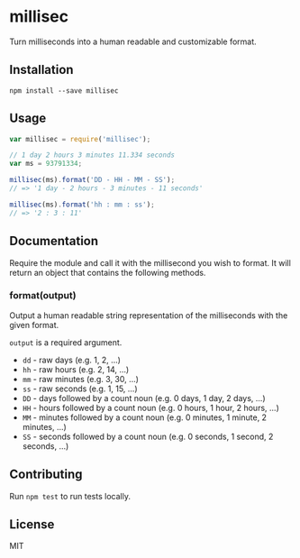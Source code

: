 # millisec

Turn milliseconds into a human readable and customizable format.

## Installation

    npm install --save millisec

## Usage

```js
var millisec = require('millisec');

// 1 day 2 hours 3 minutes 11.334 seconds
var ms = 93791334;

millisec(ms).format('DD - HH - MM - SS');
// => '1 day - 2 hours - 3 minutes - 11 seconds'

millisec(ms).format('hh : mm : ss');
// => '2 : 3 : 11'
```

## Documentation

Require the module and call it with the millisecond you wish to format. It will
return an object that contains the following methods.

### format(output)

Output a human readable string representation of the milliseconds with the
given format.

`output` is a required argument.

* `dd` - raw days (e.g. 1, 2, ...)
* `hh` - raw hours (e.g. 2, 14, ...)
* `mm` - raw minutes (e.g. 3, 30, ...)
* `ss` - raw seconds (e.g. 1, 15, ...)
* `DD` - days followed by a count noun (e.g. 0 days, 1 day, 2 days, ...)
* `HH` - hours followed by a count noun (e.g. 0 hours, 1 hour, 2 hours, ...)
* `MM` - minutes followed by a count noun (e.g. 0 minutes, 1 minute, 2 minutes,
  ...)
* `SS` - seconds followed by a count noun (e.g. 0 seconds, 1 second, 2 seconds,
  ...)

## Contributing

Run `npm test` to run tests locally.

## License

MIT
